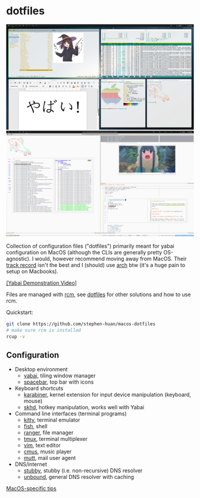 # dotfiles 

![yabai](./doc/img/yabai.png "Screenshot of environment")
![vim_tmux](./doc/img/vim_tmux.png "vim + tmux")

Collection of configuration files ("dotfiles") primarily meant for yabai
configuration on MacOS (although the CLIs are generally pretty OS-agnostic).
I would, however recommend moving away from MacOS.
Their [track record](https://sneak.berlin/20201112/your-computer-isnt-yours/)
isn't the best and I (should) use
[arch](https://gist.github.com/stephen-huan/dfec407ea31707f1ef43c1c7e1d10733)
btw (it's a huge pain to setup on Macbooks).

[[Yabai Demonstration Video]](https://www.youtube.com/watch?v=AdwhjIg_Xe4)

Files are managed with [rcm](https://github.com/thoughtbot/rcm), see 
[dotfiles](./doc/meta.md) for other solutions and how to use rcm. 

Quickstart:
```bash
git clone https://github.com/stephen-huan/macos-dotfiles 
# make sure rcm is installed 
rcup -v 
```

## Configuration

- Desktop environment
    - [yabai](./doc/yabai.md), tiling window manager
    - [spacebar](./doc/spacebar.md), top bar with icons
- Keyboard shortcuts
    - [karabiner](./doc/karabiner.md),
kernel extension for input device manipulation (keyboard, mouse)
    - [skhd](./doc/skhd.md), hotkey manipulation, works well with Yabai 
- Command line interfaces (terminal programs)
    - [kitty](./doc/kitty.md), terminal emulator
    - [fish](./doc/fish.md), shell
    - [ranger](./doc/ranger.md), file manager
    - [tmux](./doc/tmux.md), terminal multiplexer
    - [vim](./doc/vim.md), text editor
    - [cmus](./doc/cmus.md), music player
    - [mutt](./doc/mutt.md), mail user agent
- DNS/internet
    - [stubby](./doc/stubby.md), stubby (i.e. non-recursive) DNS resolver 
    - [unbound](./doc/unbound.md), general DNS resolver with caching

[MacOS-specific tips](./doc/macos.md)

